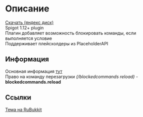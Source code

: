 [download-link-yandex]: https://disk.yandex.ru/d/JJ-DfO2LF2rmXw
[rubukkit-thread]: https://rubukkit.org/threads/misc-blockedcommands-blokirovka-komand-1-12.184917/
[plugin-wiki]: https://github.com/Sturm-noob/BlockedCommands/wiki


# Описание
[Скачать (яндекс диск)][download-link-yandex]  
Spigot 1.12+ plugin  
Плагин добавляет возможность блокировать команды, если выполняется условие  
Поддерживает плейсхолдеры из PlaceholderAPI

## Информация
Основная информация [тут][plugin-wiki]  
Право на команду перезагрузки *(/blockedcommands reload)* - **blockedcommands.reload**  

## Ссылки  
[Тема на RuBukkit][rubukkit-thread]  
